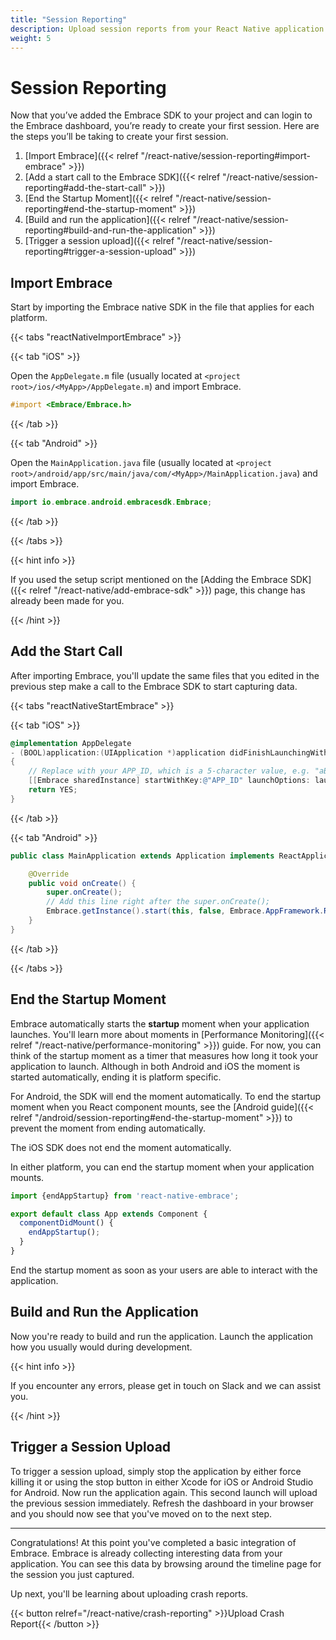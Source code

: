 ```yaml
---
title: "Session Reporting"
description: Upload session reports from your React Native application using the Embrace SDK
weight: 5
---
```


# Session Reporting

Now that you’ve added the Embrace SDK to your project and can login to the Embrace dashboard, you’re ready to create your first session.
Here are the steps you’ll be taking to create your first session.

1. [Import Embrace]({{< relref "/react-native/session-reporting#import-embrace" >}})
1. [Add a start call to the Embrace SDK]({{< relref "/react-native/session-reporting#add-the-start-call" >}})
1. [End the Startup Moment]({{< relref "/react-native/session-reporting#end-the-startup-moment" >}})
1. [Build and run the application]({{< relref "/react-native/session-reporting#build-and-run-the-application" >}})
1. [Trigger a session upload]({{< relref "/react-native/session-reporting#trigger-a-session-upload" >}})

## Import Embrace 

Start by importing the Embrace native SDK in the file that applies for each platform.

{{< tabs "reactNativeImportEmbrace" >}}

{{< tab "iOS" >}}

Open the `AppDelegate.m` file (usually located at `<project root>/ios/<MyApp>/AppDelegate.m`) and import Embrace.
```objective-c
#import <Embrace/Embrace.h>
```

{{< /tab >}}

{{< tab "Android" >}}

Open the `MainApplication.java` file (usually located at `<project root>/android/app/src/main/java/com/<MyApp>/MainApplication.java`) and import Embrace.

```java
import io.embrace.android.embracesdk.Embrace;
```

{{< /tab >}}


{{< /tabs >}}

{{< hint info >}}

If you used the setup script mentioned on the [Adding the Embrace SDK]({{< relref "/react-native/add-embrace-sdk" >}}) page, this change has already been made for you.

{{< /hint >}}

## Add the Start Call

After importing Embrace, you'll update the same files that you edited in the previous step make a call to the Embrace SDK to start capturing data.

{{< tabs "reactNativeStartEmbrace" >}}

{{< tab "iOS" >}}

```objective-c
@implementation AppDelegate
- (BOOL)application:(UIApplication *)application didFinishLaunchingWithOptions:(NSDictionary *) launchOptions
{
    // Replace with your APP_ID, which is a 5-character value, e.g. "aBc45"
    [[Embrace sharedInstance] startWithKey:@"APP_ID" launchOptions: launchOptions framework:EMBAppFrameworkReactNative];
    return YES;
}
```

{{< /tab >}}

{{< tab "Android" >}}

```java
public class MainApplication extends Application implements ReactApplication {

    @Override
    public void onCreate() {
        super.onCreate();
        // Add this line right after the super.onCreate();
        Embrace.getInstance().start(this, false, Embrace.AppFramework.REACT_NATIVE);
    }
}
```

{{< /tab >}}

{{< /tabs >}}

## End the Startup Moment

Embrace automatically starts the **startup** moment when your application launches.
You'll learn more about moments in [Performance Monitoring]({{< relref "/react-native/performance-monitoring" >}}) guide.
For now, you can think of the startup moment as a timer that measures how long it took your application to launch.
Although in both Android and iOS the moment is started automatically, ending it is platform specific.

For Android, the SDK will end the moment automatically.
To end the startup moment when you React component mounts, see the [Android guide]({{< relref "/android/session-reporting#end-the-startup-moment" >}}) to prevent the moment from ending automatically.

The iOS SDK does not end the moment automatically.

In either platform, you can end the startup moment when your application mounts.

```javascript
import {endAppStartup} from 'react-native-embrace';

export default class App extends Component {
  componentDidMount() {
    endAppStartup();
  }
}
```

End the startup moment as soon as your users are able to interact with the application. 

## Build and Run the Application

Now you're ready to build and run the application.
Launch the application how you usually would during development.

{{< hint info >}}

If you encounter any errors, please get in touch on Slack and we can assist you.

{{< /hint >}}

## Trigger a Session Upload

To trigger a session upload, simply stop the application by either force killing
it or using the stop button in either Xcode for iOS or Android Studio for Android.
Now run the application again.
This second launch will upload the previous session immediately.
Refresh the dashboard in your browser and you should now see that you've moved on to the next step.

---

Congratulations! At this point you've completed a basic integration of Embrace.
Embrace is already collecting interesting data from your application. You can
see this data by browsing around the timeline page for the session you just captured.

Up next, you'll be learning about uploading crash reports.

{{< button relref="/react-native/crash-reporting" >}}Upload Crash Report{{< /button >}}
